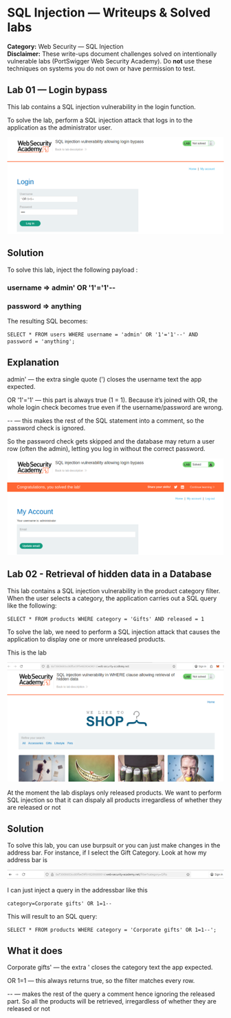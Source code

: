 # SQL Injection — Writeups & Solved labs
**Category:** Web Security — SQL Injection  
**Disclaimer:** These write-ups document challenges solved on intentionally vulnerable labs (PortSwigger Web Security Academy). Do **not** use these techniques on systems you do not own or have permission to test.


## Lab 01 — Login bypass 
 This lab contains a SQL injection vulnerability in the login function.

To solve the lab, perform a SQL injection attack that logs in to the application as the administrator user. 

![image alt](https://github.com/GERRY-01/Cybersecurity-Projects-/blob/main/Cybersec/SQLinjection/Lab1%20Quiz.png?raw=true)

## Solution
To solve this lab, inject the following payload :
### username => admin' OR '1'='1'-- 
### password => anything

The resulting SQL becomes:
```
SELECT * FROM users WHERE username = 'admin' OR '1'='1'--' AND password = 'anything';
```
## Explanation
admin' — the extra single quote (') closes the username text the app expected.

OR '1'='1' — this part is always true (1 = 1). Because it’s joined with OR, the whole login check becomes true even if the username/password are wrong.

-- — this makes the rest of the SQL statement into a comment, so the password check is ignored.

So the password check gets skipped and the database may return a user row (often the admin), letting you log in without the correct password.

![image alt](https://github.com/GERRY-01/Cybersecurity-Projects-/blob/main/Cybersec/SQLinjection/Lab1%20Solution.png?raw=true)

## Lab 02 - Retrieval of hidden data in a Database
This lab contains a SQL injection vulnerability in the product category filter. When the user selects a category, the application carries out a SQL query like the following: 
```
SELECT * FROM products WHERE category = 'Gifts' AND released = 1
```
To solve the lab, we need to perform a SQL injection attack that causes the application to display one or more unreleased products. 

This is the lab 

![image alt](https://github.com/GERRY-01/Cybersecurity-Projects-/blob/main/Cybersec/SQLinjection/Screenshot%20from%202025-10-20%2023-55-06.png?raw=true)

At the moment the lab displays only released products. We want to perform SQL injection so that it can dispaly all products irregardless of whether they are released or not

## Solution
To solve this lab, you can use burpsuit or you can just make changes in the address bar. For instance, if I select the Gift Category. Look at how my address bar is 

![image alt](https://github.com/GERRY-01/Cybersecurity-Projects-/blob/main/Cybersec/SQLinjection/Screenshot%20from%202025-10-21%2000-35-40.png?raw=true)

I can just inject a query in the addressbar like this
```
category=Corporate gifts' OR 1=1--
```
This will result to an SQL query:
```
SELECT * FROM products WHERE category = 'Corporate gifts' OR 1=1--';
```
## What it does 

Corporate gifts' — the extra ' closes the category text the app expected.

OR 1=1 — this always returns true, so the filter matches every row.

-- — makes the rest of the query a comment hence ignoring the released part. So all the products will be retrieved, irregardless of whether they are released or not


